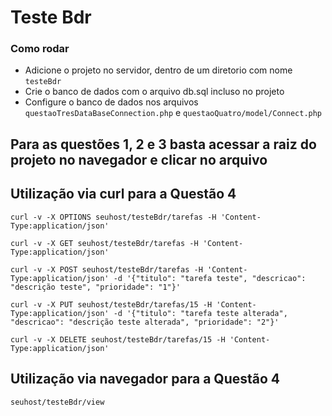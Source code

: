# Teste Bdr

### Como rodar

* Adicione o projeto no servidor, dentro de um diretorio com nome `testeBdr`
* Crie o banco de dados com o arquivo db.sql incluso no projeto
* Configure o banco de dados nos arquivos `questaoTresDataBaseConnection.php` e `questaoQuatro/model/Connect.php`

## Para as questões 1, 2 e 3 basta acessar a raiz do projeto no navegador e clicar no arquivo

## Utilização via curl para a Questão 4

`curl -v -X OPTIONS seuhost/testeBdr/tarefas -H 'Content-Type:application/json'`

`curl -v -X GET seuhost/testeBdr/tarefas -H 'Content-Type:application/json'`

`curl -v -X POST seuhost/testeBdr/tarefas -H 'Content-Type:application/json' -d '{"titulo": "tarefa teste", "descricao": "descrição teste", "prioridade": "1"}'`

`curl -v -X PUT seuhost/testeBdr/tarefas/15 -H 'Content-Type:application/json' -d '{"titulo": "tarefa teste alterada", "descricao": "descrição teste alterada", "prioridade": "2"}'`

`curl -v -X DELETE seuhost/testeBdr/tarefas/15 -H 'Content-Type:application/json'`

## Utilização via navegador para a Questão 4

`seuhost/testeBdr/view`
